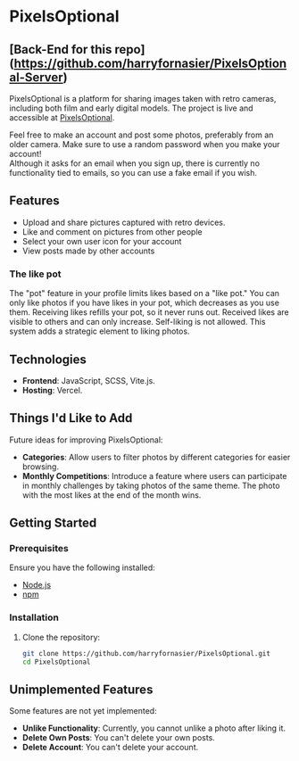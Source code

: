 # PixelsOptional

## [Back-End for this repo] (https://github.com/harryfornasier/PixelsOptional-Server)

PixelsOptional is a platform for sharing images taken with retro cameras, including both film and early digital models. The project is live and accessible at [PixelsOptional](https://pixels-optional.vercel.app).

Feel free to make an account and post some photos, preferably from an older camera. Make sure to use a random password when you make your account!  
Although it asks for an email when you sign up, there is currently no functionality tied to emails, so you can use a fake email if you wish.

## Features

- Upload and share pictures captured with retro devices.
- Like and comment on pictures from other people
- Select your own user icon for your account
- View posts made by other accounts


### The like pot

  The "pot" feature in your profile limits likes based on a "like pot." You can only like photos if you have likes in your pot, which decreases as you use them. Receiving likes refills your pot, so it never runs out. Received likes are visible to others and can only increase. Self-liking is not allowed. This system adds a strategic element to liking photos.

## Technologies

- **Frontend**: JavaScript, SCSS, Vite.js.
- **Hosting**: Vercel.

## Things I'd Like to Add

Future ideas for improving PixelsOptional:
- **Categories**: Allow users to filter photos by different categories for easier browsing.
- **Monthly Competitions**: Introduce a feature where users can participate in monthly challenges by taking photos of the same theme. The photo with the most likes at the end of the month wins.

## Getting Started

### Prerequisites
Ensure you have the following installed:
- [Node.js](https://nodejs.org)
- [npm](https://www.npmjs.com/)

### Installation
1. Clone the repository:
   ```bash
   git clone https://github.com/harryfornasier/PixelsOptional.git
   cd PixelsOptional


## Unimplemented Features

Some features are not yet implemented:
- **Unlike Functionality**: Currently, you cannot unlike a photo after liking it.
- **Delete Own Posts**: You can't delete your own posts.
- **Delete Account**: You can't delete your account.
